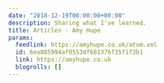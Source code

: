 ```yaml
---
date: "2018-12-19T00:00:00+00:00"
description: Sharing what I've learned.
title: Articles - Amy Hupe
params:
  feedlink: https://amyhupe.co.uk/atom.xml
  id: 6ea885994af0553df681376f35f1f3b1
  link: https://amyhupe.co.uk
  blogrolls: []
---
```

